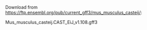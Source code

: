 Download from https://ftp.ensembl.org/pub/current_gff3/mus_musculus_casteij/:

Mus_musculus_casteij.CAST_EiJ_v1.108.gff3